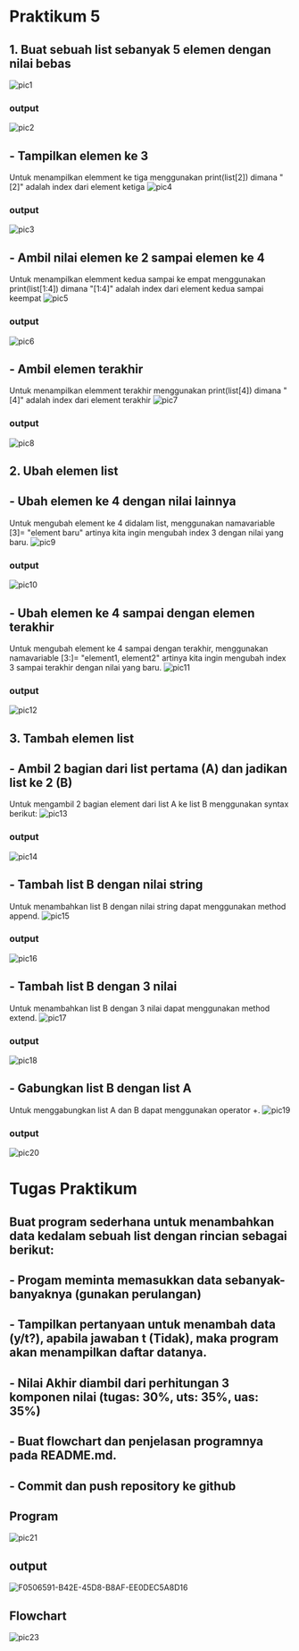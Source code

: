 # Praktikum 5

## 1. Buat sebuah list sebanyak 5 elemen dengan nilai bebas
![pic1](https://user-images.githubusercontent.com/115356128/202801841-18fd4aa1-6076-4423-aeca-651f12997be2.png)
### output

![pic2](https://user-images.githubusercontent.com/115356128/202802071-4d22a518-35b0-4738-9b8d-844d03592b39.png)

## - Tampilkan elemen ke 3
Untuk menampilkan elemment ke tiga menggunakan print(list[2]) dimana "[2]" adalah index dari element ketiga
![pic4](https://user-images.githubusercontent.com/115356128/202802778-ffba2659-e0f3-4986-8c6f-c52c74c6dbc0.png)
### output
![pic3](https://user-images.githubusercontent.com/115356128/202802629-74cb7fe0-1e37-4d4b-83b4-f6d6ba1b2857.png)

## - Ambil nilai elemen ke 2 sampai elemen ke 4
Untuk menampilkan elemment kedua sampai ke empat menggunakan print(list[1:4]) dimana "[1:4]" adalah index dari element kedua sampai keempat
![pic5](https://user-images.githubusercontent.com/115356128/202803296-713064c0-f40e-4bb2-b4de-ddaa80ac2de6.png)
### output
![pic6](https://user-images.githubusercontent.com/115356128/202803324-7c983a3b-db29-448c-8259-7b31036d1a38.png)

## - Ambil elemen terakhir
Untuk menampilkan elemment terakhir menggunakan print(list[4]) dimana "[4]" adalah index dari element terakhir
![pic7](https://user-images.githubusercontent.com/115356128/202803864-1ba605cf-1385-4c2e-bd1e-a139875bb310.png)
### output
![pic8](https://user-images.githubusercontent.com/115356128/202803903-99bd8885-7f79-47eb-9091-80536f0e84a5.png)


## 2. Ubah elemen list
## - Ubah elemen ke 4 dengan nilai lainnya
Untuk mengubah element ke 4 didalam list, menggunakan namavariable [3]= "element baru" artinya kita ingin mengubah index 3 dengan nilai yang baru.
![pic9](https://user-images.githubusercontent.com/115356128/202806035-e9939d66-cc17-41fa-bc97-6a2ce520f207.png)
### output
![pic10](https://user-images.githubusercontent.com/115356128/202806230-c37d51b8-1ff8-4854-95e0-d5138d71e119.png)

## - Ubah elemen ke 4 sampai dengan elemen terakhir
Untuk mengubah element ke 4 sampai dengan terakhir, menggunakan namavariable [3:]= "element1, element2" artinya kita ingin mengubah index 3 sampai terakhir dengan nilai yang baru.
![pic11](https://user-images.githubusercontent.com/115356128/202807125-726aee88-4c90-476d-9a16-9395f1f1ddca.png)
### output
![pic12](https://user-images.githubusercontent.com/115356128/202807169-48766a38-e1f9-4b79-be70-60994bfd5b02.png)

## 3. Tambah elemen list 
## - Ambil 2 bagian dari list pertama (A) dan jadikan list ke 2 (B)
Untuk mengambil 2 bagian element dari list A ke list B menggunakan syntax berikut:
![pic13](https://user-images.githubusercontent.com/115356128/202810429-d4d8e3ac-18a5-4aeb-948a-031ef5e1fc85.png)
### output 
![pic14](https://user-images.githubusercontent.com/115356128/202810531-73b1718d-494e-4b55-8870-432e29f31282.png)

## - Tambah list B dengan nilai string
Untuk menambahkan list B dengan nilai string dapat menggunakan method append.
![pic15](https://user-images.githubusercontent.com/115356128/202811063-e5241f8e-a796-4b2d-b827-4a54ec2ebf08.png)

### output
![pic16](https://user-images.githubusercontent.com/115356128/202811151-30cd06fe-294b-413e-819d-0cdda80c81dc.png)

## - Tambah list B dengan 3 nilai
Untuk menambahkan list B dengan 3 nilai  dapat menggunakan method extend.
![pic17](https://user-images.githubusercontent.com/115356128/202811803-a6d1ed18-054a-4d3a-bc37-e69891dbddb6.png)

### output
![pic18](https://user-images.githubusercontent.com/115356128/202811828-66fc06fb-5659-458d-8525-d6eca0328ae3.png)

## - Gabungkan list B dengan list A
Untuk menggabungkan list A dan B dapat menggunakan operator +.
![pic19](https://user-images.githubusercontent.com/115356128/202812221-667ff65a-bee5-45e0-8873-3bcac8514066.png)

### output
![pic20](https://user-images.githubusercontent.com/115356128/202812256-e4b7d6ea-c13d-4722-9838-45d6e468b909.png)


# Tugas Praktikum
## Buat program sederhana untuk menambahkan data kedalam sebuah list dengan rincian sebagai berikut:
## - Progam meminta memasukkan data sebanyak-banyaknya (gunakan perulangan)
## - Tampilkan pertanyaan untuk menambah data (y/t?), apabila jawaban t (Tidak), maka program akan menampilkan daftar datanya. 
## - Nilai Akhir diambil dari perhitungan 3 komponen nilai (tugas: 30%, uts: 35%, uas: 35%)
## - Buat flowchart dan penjelasan programnya pada README.md.
## - Commit dan push repository ke github

## Program
![pic21](https://user-images.githubusercontent.com/115356128/202817002-8a971e05-e4ba-47a0-8470-b13dc859b4b8.png)
## output
![F0506591-B42E-45D8-B8AF-EE0DEC5A8D16](https://user-images.githubusercontent.com/117130461/203257421-c226ee33-c290-404a-9755-b20821ce9e12.jpeg)

## Flowchart
![pic23](https://user-images.githubusercontent.com/115356128/202830484-1e34100a-46e5-4022-a334-c5a67e305733.png)

